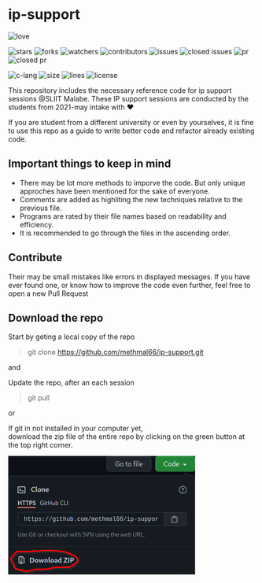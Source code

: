 # ip-support
![love](https://ForTheBadge.com/images/badges/built-with-love.svg)

![stars](https://img.shields.io/github/stars/methmal66/ip-support.svg)
![forks](https://img.shields.io/github/forks/methmal66/ip-support.svg)
![watchers](https://img.shields.io/github/watchers/methmal66/ip-support.svg)
![contributors](https://img.shields.io/github/contributors/methmal66/ip-support)
![issues](https://img.shields.io/github/issues/methmal66/ip-support.svg)
![closed issues](https://img.shields.io/github/issues-closed/methmal66/ip-support.svg)
![pr](https://img.shields.io/github/issues-pr/methmal66/ip-support.svg)
![closed pr](https://img.shields.io/github/issues-pr-closed/methmal66/ip-support.svg)

![c-lang](https://img.shields.io/badge/C-00599C?style=for-the-badge&logo=c&logoColor=white)
![size](https://img.shields.io/github/repo-size/methmal66/ip-support?color=red)
![lines](https://img.shields.io/tokei/lines/github/methmal66/ip-support?color=red)
![license](https://img.shields.io/github/license/methmal66/ip-support)

This repository includes the necessary reference code for ip support sessions @SLIIT Malabe.
These IP support sessions are conducted by the students from 2021-may intake with ❤️

If you are student from a different university or even by yourselves, 
it is fine to use this repo as a guide to write better code
and refactor already existing code.

## Important things to keep in mind
- There may be lot more methods to imporve the code. 
 But only unique approches have been mentioned for the sake of everyone.
- Comments are added as highliting the new techniques relative to the previous file.
- Programs are rated by their file names based on readability and efficiency.
- It is recommended to go through the files in the ascending order.

## Contribute
Their may be small mistakes like errors in displayed messages. If you have ever found one, or know how to improve the code even further, feel free to open a new Pull Request

## Download the repo
Start by geting a local copy of the repo
>git clone https://github.com/methmal66/ip-support.git

and

Update the repo, after an each session
>git pull

or

If git in not installed in your computer yet,<br> download the zip file of the entire repo by clicking on the green button at the top right corner.

![how to download repo](how-to-save-download-repo.png)
